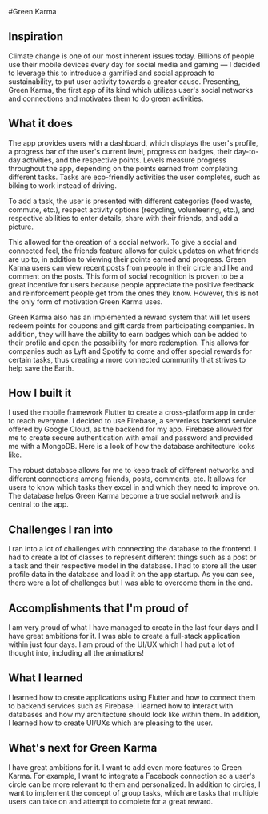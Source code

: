 #Green Karma

## Inspiration
Climate change is one of our most inherent issues today. Billions of people use their mobile devices every day for social media and gaming — I decided to leverage this to introduce a gamified and social approach to sustainability, to put user activity towards a greater cause. Presenting, Green Karma, the first app of its kind which utilizes user's social networks and connections and motivates them to do green activities.

## What it does
The app provides users with a dashboard, which displays the user's profile, a progress bar of the user's current level, progress on badges, their day-to-day activities, and the respective points. Levels measure progress throughout the app, depending on the points earned from completing different tasks. Tasks are eco-friendly activities the user completes, such as biking to work instead of driving.

To add a task, the user is presented with different categories (food waste, commute, etc.), respect activity options (recycling, volunteering, etc.), and respective abilities to enter details, share with their friends, and add a picture.

This allowed for the creation of a social network. To give a social and connected feel, the friends feature allows for quick updates on what friends are up to, in addition to viewing their points earned and progress. Green Karma users can view recent posts from people in their circle and like and comment on the posts. This form of social recognition is proven to be a great incentive for users because people appreciate the positive feedback and reinforcement people get from the ones they know. However, this is not the only form of motivation Green Karma uses.

Green Karma also has an implemented a reward system that will let users redeem points for coupons and gift cards from participating companies. In addition, they will have the ability to earn badges which can be added to their profile and open the possibility for more redemption. This allows for companies such as Lyft and Spotify to come and offer special rewards for certain tasks, thus creating a more connected community that strives to help save the Earth.

## How I built it
I used the mobile framework Flutter to create a cross-platform app in order to reach everyone. I decided to use Firebase, a serverless backend service offered by Google Cloud, as the backend for my app. Firebase allowed for me to create secure authentication with email and password and provided me with a MongoDB. Here is a look of how the database architecture looks like.

The robust database allows for me to keep track of different networks and different connections among friends, posts, comments, etc. It allows for users to know which tasks they excel in and which they need to improve on. The database helps Green Karma become a true social network and is central to the app.

## Challenges I ran into
I ran into a lot of challenges with connecting the database to the frontend. I had to create a lot of classes to represent different things such as a post or a task and their respective model in the database. I had to store all the user profile data in the database and load it on the app startup. As you can see, there were a lot of challenges but I was able to overcome them in the end.

## Accomplishments that I'm proud of
I am very proud of what I have managed to create in the last four days and I have great ambitions for it. I was able to create a full-stack application within just four days. I am proud of the UI/UX which I had put a lot of thought into, including all the animations! 

## What I learned
I learned how to create applications using Flutter and how to connect them to backend services such as Firebase. I learned how to interact with databases and how my architecture should look like within them. In addition, I learned how to create UI/UXs which are pleasing to the user.

## What's next for Green Karma
I have great ambitions for it. I want to add even more features to Green Karma. For example, I want to integrate a Facebook connection so a user's circle can be more relevant to them and personalized. In addition to circles, I want to implement the concept of group tasks, which are tasks that multiple users can take on and attempt to complete for a great reward.
